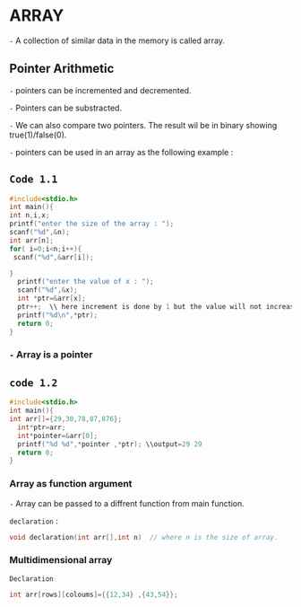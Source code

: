 # ARRAY
`-`  A collection of similar data in the memory is called array.
## Pointer Arithmetic
`-` pointers can be incremented and decremented.

`-` Pointers can be substracted.

`-` We can also compare two pointers. The result wil be in binary showing true(1)/false(0).
 
`-` pointers can be used in an array as the following example :
## `Code 1.1` 
```c
#include<stdio.h>
int main(){
int n,i,x;
printf("enter the size of the array : ");
scanf("%d",&n);
int arr[n];
for( i=0;i<n;i++){
 scanf("%d",&arr[i]);

} 
  printf("enter the value of x : ");
  scanf("%d",&x);
  int *ptr=&arr[x];
  ptr++;  \\ here increment is done by 1 but the value will not increase by 1, it wil increase by the size int=4  / float=8 / char=1 takes in the memory.
  printf("%d\n",*ptr); 
  return 0;
}
```
### `-` Array is a pointer
## `code 1.2`
```c
#include<stdio.h>
int main(){
int arr[]={29,30,78,87,876};
  int*ptr=arr;
  int*pointer=&arr[0];
  printf("%d %d",*pointer ,*ptr); \\output=29 29
  return 0;
}
```
### Array as function argument
`-` Array can be passed  to a diffrent function from main function.

`declaration` :
```c
void declaration(int arr[],int n)  // where n is the size of array.
```
### Multidimensional array
`Declaration`
```c
int arr[rows][coloums]={{12,34} ,{43,54}};
```
